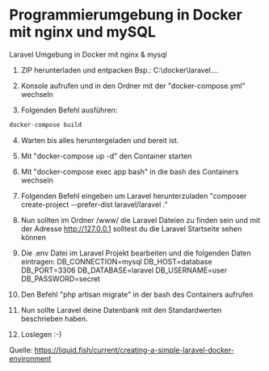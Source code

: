 # Programmierumgebung in Docker mit nginx und mySQL

Laravel Umgebung in Docker mit nginx &amp; mysql

1. ZIP herunterladen und entpacken
  Bsp.: C:\docker\laravel\....
  
2. Konsole aufrufen und in den Ordner mit der "docker-compose.yml" wechseln

3. Folgenden Befehl ausführen: 
```javascript
docker-compose build
```
4. Warten bis alles heruntergeladen und bereit ist.

5. Mit "docker-compose up -d" den Container starten

6. Mit "docker-compose exec app bash" in die bash des Containers wechseln

7. Folgenden Befehl eingeben um Laravel herunterzuladen "composer create-project --prefer-dist laravel/laravel ."

8. Nun sollten im Ordner /www/ die Laravel Dateien zu finden sein und mit der Adresse http://127.0.0.1 solltest du die Laravel Startseite sehen können

9. Die .env Datei im Laravel Projekt bearbeiten und die folgenden Daten eintragen:
  DB_CONNECTION=mysql
  DB_HOST=database
  DB_PORT=3306
  DB_DATABASE=laravel
  DB_USERNAME=user
  DB_PASSWORD=secret

10. Den Befehl "php artisan migrate" in der bash des Containers aufrufen

11. Nun sollte Laravel deine Datenbank mit den Standardwerten beschrieben haben.

12. Loslegen :-)




Quelle: https://liquid.fish/current/creating-a-simple-laravel-docker-environment
